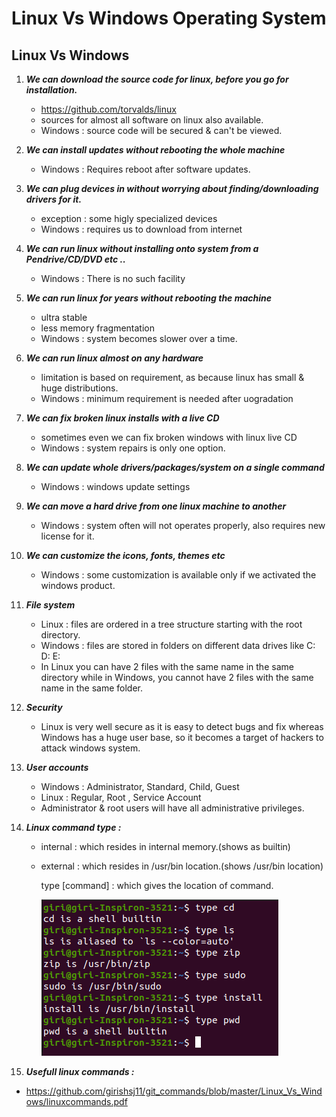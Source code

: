 # Linux Vs Windows Operating System

## Linux Vs Windows

1. ***We can download the source code for linux, before you go for installation.***

	- https://github.com/torvalds/linux
	- sources for almost all software on linux also available.
	- Windows : source code will be secured & can't be viewed.
		
2. ***We can install updates without rebooting the whole machine***

	- Windows : Requires reboot after software updates.
		
3. ***We can plug devices in without worrying about finding/downloading drivers for it.***

	- exception : some higly specialized devices
	- Windows : requires us to download from internet
		
4. ***We can run linux without installing onto system from a Pendrive/CD/DVD etc ..***

	- Windows : There is no such facility
		
5. ***We can run linux for years without rebooting the machine***

	- ultra stable
	- less memory fragmentation
	- Windows : system becomes slower over a time.
		
6. ***We can run linux almost on any hardware***

	- limitation is based on requirement, as because linux has small & huge distributions.
	- Windows : minimum requirement is needed after uogradation
		
7. ***We can fix broken linux installs with a live CD***
	 
	 - sometimes even we can fix broken windows with linux live CD
	 - Windows : system repairs is only one option.
		
8. ***We can update whole drivers/packages/system on a single command***
	
	 - Windows : windows update settings
	
9. ***We can move a hard drive from one linux machine to another***
	 
	 - Windows : system often will not operates properly, also requires new license for it.
		
10. ***We can customize the icons, fonts, themes etc***
	 
	 - Windows : some customization is available only if we activated the windows product.
		
11. ***File system*** 
	 
	 - Linux : files are ordered in a tree structure starting with the root directory.
	 - Windows : files are stored in folders on different data drives like C: D: E:
	 - In Linux you can have 2 files with the same name in the same directory while in Windows, you cannot have 2 files with the same name in the same folder.
		
12. ***Security***
	 
	 - Linux is very well secure as it is easy to detect bugs and fix whereas Windows has a huge user base, so it becomes a target of hackers to attack windows system.
		
13. ***User accounts***
	 
	 - Windows : Administrator, Standard, Child, Guest 
	 - Linux : Regular, Root , Service Account
	 - Administrator & root users will have all administrative privileges.
		
14. ***Linux command type :***

	 - internal : which resides in internal memory.(shows as builtin)
	 - external : which resides in /usr/bin location.(shows /usr/bin location)
  	
	   type [command] : which gives the location of command.
		
	   ![Command type](./type_command.png)
 
 15. ***Usefull linux commands :***
 
 - https://github.com/girishsj11/git_commands/blob/master/Linux_Vs_Windows/linuxcommands.pdf

